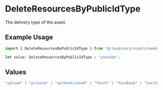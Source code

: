 # DeleteResourcesByPublicIdType

The delivery type of the asset.

## Example Usage

```typescript
import { DeleteResourcesByPublicIdType } from "@cloudinary/assets/models/operations";

let value: DeleteResourcesByPublicIdType = "youtube";
```

## Values

```typescript
"upload" | "private" | "authenticated" | "fetch" | "facebook" | "twitter" | "gravatar" | "youtube" | "hulu" | "vimeo" | "animoto" | "worldstarhiphop" | "dailymotion" | "list"
```